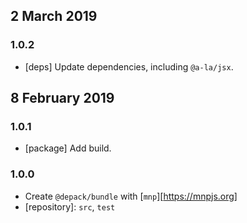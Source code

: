 ## 2 March 2019

### 1.0.2

- [deps] Update dependencies, including `@a-la/jsx`.

## 8 February 2019

### 1.0.1

- [package] Add build.

### 1.0.0

- Create `@depack/bundle` with [`mnp`][https://mnpjs.org]
- [repository]: `src`, `test`
